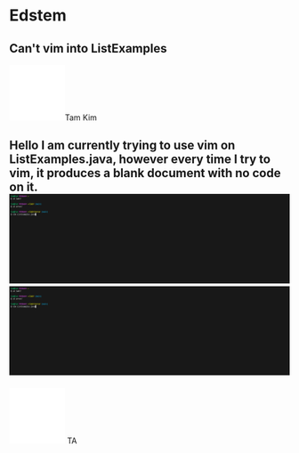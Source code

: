 # Edstem

## Can't vim into ListExamples

![Image](download.png)Tam Kim


Hello I am currently trying to use vim on ListExamples.java, however every time I try to vim, it produces a blank document with no code on it.
![Image](error.PNG)
![Image](error.PNG)
---

![Image](download.png) TA

